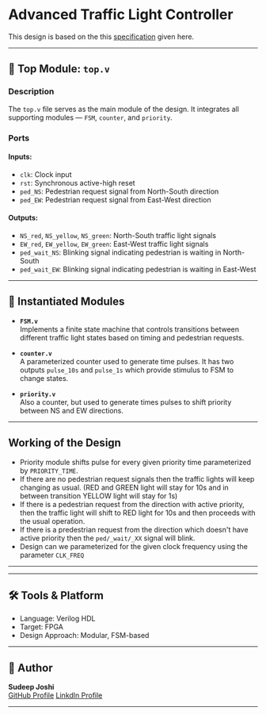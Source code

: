 # Advanced Traffic Light Controller

This design is based on the this [specification](https://github.com/SudeepJoshi22/FPGA-Mini-Projects/blob/main/Traffic-Controller-Adv/%F0%9F%94%A7%20Mini%20Project%20Challenge.PDF) given here.

---

## 🔧 Top Module: `top.v`

### Description

The `top.v` file serves as the main module of the design. It integrates all supporting modules — `FSM`, `counter`, and `priority`.


### Ports

#### **Inputs:**

- `clk`: Clock input
- `rst`: Synchronous active-high reset
- `ped_NS`: Pedestrian request signal from North-South direction
- `ped_EW`: Pedestrian request signal from East-West direction

#### **Outputs:**

- `NS_red`, `NS_yellow`, `NS_green`: North-South traffic light signals
- `EW_red`, `EW_yellow`, `EW_green`: East-West traffic light signals
- `ped_wait_NS`: Blinking signal indicating pedestrian is waiting in North-South
- `ped_wait_EW`: Blinking signal indicating pedestrian is waiting in East-West

---

## 🧠 Instantiated Modules

- **`FSM.v`**  
  Implements a finite state machine that controls transitions between different traffic light states based on timing and pedestrian requests.

- **`counter.v`**  
  A parameterized counter used to generate time pulses. It has two outputs `pulse_10s` and `pulse_1s` which provide stimulus to FSM to change states.

- **`priority.v`**  
  Also a counter, but used to generate times pulses to shift priority between NS and EW directions.

---

## Working of the Design

- Priority module shifts pulse for every given priority time parameterized by `PRIORITY_TIME`.
- If there are no pedestrian request signals then the traffic lights will keep changing as usual. (RED and GREEN light will stay for 10s and in between transition YELLOW light will stay for 1s)
- If there is a pedestrian request from the direction with active priority, then the traffic light will shift to RED light for 10s and then proceeds with the usual operation.
- If there is a predestrian request from the direction which doesn't have active priority then the `ped/_wait/_XX` signal will blink.
- Design can we parameterized for the given clock frequency using the parameter `CLK_FREQ`

---

---

## 🛠️ Tools & Platform

- Language: Verilog HDL
- Target: FPGA 
- Design Approach: Modular, FSM-based

---

## 📌 Author

**Sudeep Joshi**  
[GitHub Profile](https://github.com/SudeepJoshi22)
[LinkdIn Profile](https://www.linkedin.com/in/sudeep-joshi-569951207/)

---
